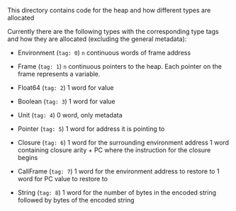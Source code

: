 This directory contains code for the heap and how different types are allocated

Currently there are the following types with the corresponding type tags and how they are allocated (excluding the general metadata):

- Environment (`tag: 0`)
  `n` continuous words of frame address

- Frame (`tag: 1`)
  `n` continuous pointers to the heap. Each pointer on the frame represents a variable.

- Float64 (`tag: 2`)
  1 word for value

- Boolean (`tag: 3`)
  1 word for value

- Unit (`tag: 4`)
  0 word, only metadata

- Pointer (`tag: 5`)
  1 word for address it is pointing to

- Closure (`tag: 6`)
  1 word for the surrounding environment address
  1 word containing closure arity + PC where the instruction for the closure begins

- CallFrame (`tag: 7`)
  1 word for the environment address to restore to
  1 word for PC value to restore to

- String (`tag: 8`)
  1 word for the number of bytes in the encoded string
  followed by bytes of the encoded string